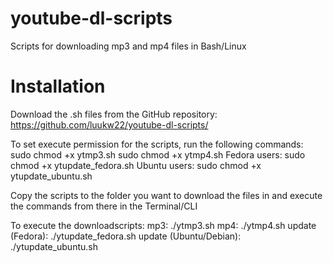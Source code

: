 # youtube-dl-scripts
Scripts for downloading mp3 and mp4 files in Bash/Linux

# Installation

Download the .sh files from the GitHub repository: https://github.com/luukw22/youtube-dl-scripts/

To set execute permission for the scripts, run the following commands:
sudo chmod +x ytmp3.sh
sudo chmod +x ytmp4.sh
Fedora users:
sudo chmod +x ytupdate_fedora.sh
Ubuntu users:
sudo chmod +x ytupdate_ubuntu.sh


Copy the scripts to the folder you want to download the files in and execute the commands from there in the Terminal/CLI

To execute the downloadscripts:
mp3:
./ytmp3.sh
mp4:
./ytmp4.sh
update (Fedora):
./ytupdate_fedora.sh
update (Ubuntu/Debian):
./ytupdate_ubuntu.sh
